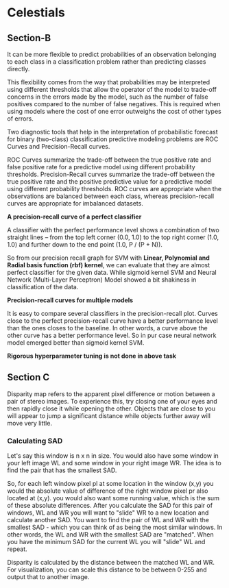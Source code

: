 # Celestials

## Section-B

It can be more flexible to predict probabilities of an observation belonging to each class in a classification problem rather than predicting classes directly.

This flexibility comes from the way that probabilities may be interpreted using different thresholds that allow the operator of the model to trade-off concerns in the errors made by the model, such as the number of false positives compared to the number of false negatives. This is required when using models where the cost of one error outweighs the cost of other types of errors.

Two diagnostic tools that help in the interpretation of probabilistic forecast for binary (two-class) classification predictive modeling problems are ROC Curves and Precision-Recall curves.

ROC Curves summarize the trade-off between the true positive rate and false positive rate for a predictive model using different probability thresholds.
Precision-Recall curves summarize the trade-off between the true positive rate and the positive predictive value for a predictive model using different probability thresholds.
ROC curves are appropriate when the observations are balanced between each class, whereas precision-recall curves are appropriate for imbalanced datasets.

**A precision-recall curve of a perfect classifier**

A classifier with the perfect performance level shows a combination of two straight lines – from the top left corner (0.0, 1.0) to the top right corner (1.0, 1.0) and further down to the end point (1.0, P / (P + N)).

So from our precision recall graph for SVM with **Linear, Polynomial and Radial basis function (rbf) kernel**, we can evaluate that they are almost perfect classifier for the given data. While sigmoid kernel SVM and Neural Network (Multi-Layer Perceptron) Model showed a bit shakiness in classification of the data.

**Precision-recall curves for multiple models**

It is easy to compare several classifiers in the precision-recall plot. Curves close to the perfect precision-recall curve have a better performance level than the ones closes to the baseline. In other words, a curve above the other curve has a better performance level. So in pur case neural network model emerged better than sigmoid kernel SVM.


**Rigorous hyperparameter tuning is not done in above task**

## Section C

Disparity map refers to the apparent pixel difference or motion between a pair of stereo images. To experience this, try closing one of your eyes and then rapidly close it while opening the other. Objects that are close to you will appear to jump a significant distance while objects further away will move very little.

### Calculating SAD
Let's say this window is n x n in size. You would also have some window in your left image WL and some window in your right image WR. The idea is to find the pair that has the smallest SAD.

So, for each left window pixel pl at some location in the window (x,y) you would the absolute value of difference of the right window pixel pr also located at (x,y). you would also want some running value, which is the sum of these absolute differences.
After you calculate the SAD for this pair of windows, WL and WR you will want to "slide" WR to a new location and calculate another SAD. You want to find the pair of WL and WR with the smallest SAD - which you can think of as being the most similar windows. In other words, the WL and WR with the smallest SAD are "matched". When you have the minimum SAD for the current WL you will "slide" WL and repeat.

Disparity is calculated by the distance between the matched WL and WR. For visualization, you can scale this distance to be between 0-255 and output that to another image.
